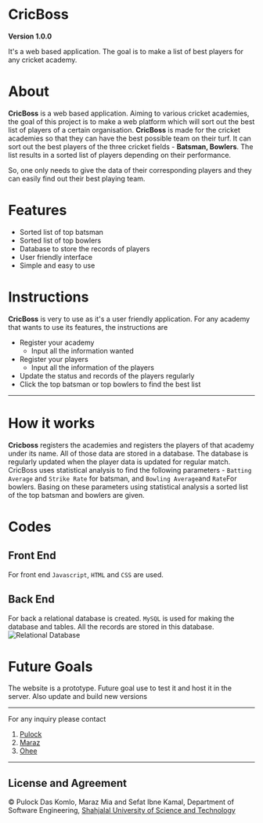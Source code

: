 # CricBoss
**Version 1.0.0**

It's a web based application. The goal is to make a list of best players for any cricket academy.

# About
**CricBoss** is a web based application. Aiming to various cricket academies, the goal of this project is to make a web platform which will sort out the best list of players of a certain organisation. **CricBoss** is made for the cricket academies so that they can have the best possible team on their turf.
It can sort out the best players of the three cricket fields - **Batsman, Bowlers**. The list results in a sorted list of players depending on their performance.

So, one only needs to give the data of their corresponding players and they can easily find out their best playing team.

# Features
- Sorted list of top batsman
- Sorted list of top bowlers
- Database to store the records of players
- User friendly interface
- Simple and easy to use

# Instructions
**CricBoss** is very to use as it's a user friendly application. For any academy that wants to use its features, the instructions are
- Register your academy
  - Input all the information wanted
- Register your players
  - Input all the information of the players
- Update the status and records of the players regularly
- Click the top batsman or top bowlers to find the best list
---

# How it works
**Cricboss** registers the academies and registers the players of that academy under its name. All of those data are stored in a database. The database is regularly updated when the player data is updated for regular match. CricBoss uses statistical analysis to find the following parameters - `Batting Average` and `Strike Rate` for batsman, and `Bowling Average`and `Rate`For bowlers. Basing on these parameters using statistical analysis a sorted list of the top batsman and bowlers are given.

# Codes
## Front End
For front end `Javascript`, `HTML` and `CSS` are used.
## Back End
For back a relational database is created. `MySQL` is used for making the database and tables. All the records are stored in this database.
![Relational Database](https://github.com/PulockDas/Player-Selection/blob/main/Screenshot%20(9).png)

# Future Goals
The website is a prototype. Future goal use to test it and host it in the server. Also update and build new versions

---
For any inquiry please contact
1. [Pulock](pulockkamol50@gmail.com)
1. [Maraz](maraj262000@gmail.com)
1. [Ohee](sfiohee@gmail.com)
---

## License and Agreement
© Pulock Das Komlo, Maraz Mia and Sefat Ibne Kamal, Department of Software Engineering, [Shahjalal University of Science and Technology](https://www.sust.edu/)
